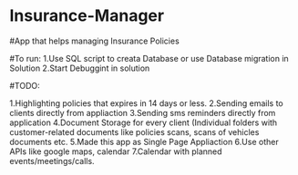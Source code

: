 # Insurance-Manager

#App that helps managing Insurance Policies


#To run:
  1.Use SQL script to creata Database or use Database migration in Solution
  2.Start Debuggint in solution
  
#TODO:

  1.Highlighting policies that expires in 14 days or less.
  2.Sending emails to clients directly from appliaction
  3.Sending sms reminders directly from application
  4.Document Storage for every client (Individual folders with customer-related documents like policies scans, scans of vehicles documents etc. 
  5.Made this app as Single Page Appliaction
  6.Use other APIs like google maps, calendar
  7.Calendar with planned events/meetings/calls.
